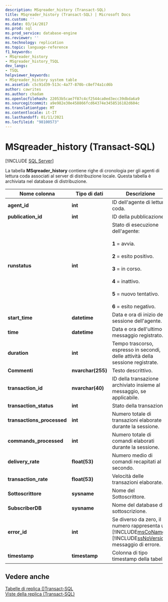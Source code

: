 ```yaml
---
description: MSqreader_history (Transact-SQL)
title: MSqreader_history (Transact-SQL) | Microsoft Docs
ms.custom: ''
ms.date: 03/14/2017
ms.prod: sql
ms.prod_service: database-engine
ms.reviewer: ''
ms.technology: replication
ms.topic: language-reference
f1_keywords:
- MSqreader_history
- MSqreader_history_TSQL
dev_langs:
- TSQL
helpviewer_keywords:
- MSqreader_history system table
ms.assetid: c5c91d39-513c-4a77-870b-c8ef74a1cd6b
author: cawrites
ms.author: chadam
ms.openlocfilehash: 22053b5cae7f87c4cf2544ca0ed3ecc39dbda6a9
ms.sourcegitcommit: a9e982e30e458866fcd64374e3458516182d604c
ms.translationtype: MT
ms.contentlocale: it-IT
ms.lasthandoff: 01/11/2021
ms.locfileid: "98100573"
---
```

# <a name="msqreader_history-transact-sql"></a>MSqreader_history (Transact-SQL)
[!INCLUDE [SQL Server](../../includes/applies-to-version/sqlserver.md)]

  La tabella **MSqreader_history** contiene righe di cronologia per gli agenti di lettura coda associati al server di distribuzione locale. Questa tabella è archiviata nel database di distribuzione.  
  
|Nome colonna|Tipo di dati|Descrizione|  
|-----------------|---------------|-----------------|  
|**agent_id**|**int**|ID dell'agente di lettura coda.|  
|**publication_id**|**int**|ID della pubblicazione.|  
|**runstatus**|**int**|Stato di esecuzione dell'agente:<br /><br /> **1** = avvia.<br /><br /> **2** = esito positivo.<br /><br /> **3** = in corso.<br /><br /> **4** = inattivo.<br /><br /> **5** = nuovo tentativo.<br /><br /> **6** = esito negativo.|  
|**start_time**|**datetime**|Data e ora di inizio della sessione dell'agente.|  
|**time**|**datetime**|Data e ora dell'ultimo messaggio registrato.|  
|**duration**|**int**|Tempo trascorso, espresso in secondi, delle attività della sessione registrate.|  
|**Commenti**|**nvarchar(255)**|Testo descrittivo.|  
|**transaction_id**|**nvarchar(40)**|ID della transazione archiviato insieme al messaggio, se applicabile.|  
|**transaction_status**|**int**|Stato della transazione.|  
|**transactions_processed**|**int**|Numero totale di transazioni elaborate durante la sessione.|  
|**commands_processed**|**int**|Numero totale di comandi elaborati durante la sessione.|  
|**delivery_rate**|**float(53)**|Numero medio di comandi recapitati al secondo.|  
|**transaction_rate**|**float(53)**|Velocità delle transazioni elaborate.|  
|**Sottoscrittore**|**sysname**|Nome del Sottoscrittore.|  
|**SubscriberDB**|**sysname**|Nome del database di sottoscrizione.|  
|**error_id**|**int**|Se diverso da zero, il numero rappresenta un [!INCLUDE[msCoName](../../includes/msconame-md.md)] [!INCLUDE[ssNoVersion](../../includes/ssnoversion-md.md)] messaggio di errore.|  
|**timestamp**|**timestamp**|Colonna di tipo timestamp della tabella.|  
  
## <a name="see-also"></a>Vedere anche  
 [Tabelle di replica &#40;&#41;Transact-SQL ](../../relational-databases/system-tables/replication-tables-transact-sql.md)   
 [Viste della replica &#40;Transact-SQL&#41;](../../relational-databases/system-views/replication-views-transact-sql.md)  
  
  
